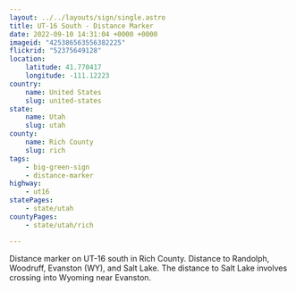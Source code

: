 ```yaml
---
layout: ../../layouts/sign/single.astro
title: UT-16 South - Distance Marker
date: 2022-09-10 14:31:04 +0000 +0000
imageid: "425386563556382225"
flickrid: "52375649128"
location:
    latitude: 41.770417
    longitude: -111.12223
country:
    name: United States
    slug: united-states
state:
    name: Utah
    slug: utah
county:
    name: Rich County
    slug: rich
tags:
    - big-green-sign
    - distance-marker
highway:
    - ut16
statePages:
    - state/utah
countyPages:
    - state/utah/rich

---
```

Distance marker on UT-16 south in Rich County.  Distance to Randolph, Woodruff, Evanston (WY), and Salt Lake.  The distance to Salt Lake involves crossing into Wyoming near Evanston.